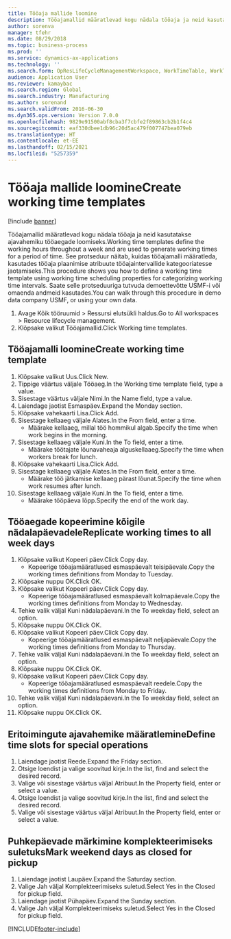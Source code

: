 ```yaml
---
title: Tööaja mallide loomine
description: Tööajamallid määratlevad kogu nädala tööaja ja neid kasutatakse ajavahemiku tööaegade loomiseks.
author: sorenva
manager: tfehr
ms.date: 08/29/2018
ms.topic: business-process
ms.prod: ''
ms.service: dynamics-ax-applications
ms.technology: ''
ms.search.form: OpResLifeCycleManagementWorkspace, WorkTimeTable, WorkTimeCopyDayDialog, WorkPeriodTemplate
audience: Application User
ms.reviewer: kamaybac
ms.search.region: Global
ms.search.industry: Manufacturing
ms.author: sorenand
ms.search.validFrom: 2016-06-30
ms.dyn365.ops.version: Version 7.0.0
ms.openlocfilehash: 9829e91500abf8cba3f7cbfe2f89863cb2b1f4c4
ms.sourcegitcommit: eaf330dbee1db96c20d5ac479f007747bea079eb
ms.translationtype: HT
ms.contentlocale: et-EE
ms.lasthandoff: 02/15/2021
ms.locfileid: "5257359"
---
```

# <a name="create-working-time-templates"></a><span data-ttu-id="f24b2-103">Tööaja mallide loomine</span><span class="sxs-lookup"><span data-stu-id="f24b2-103">Create working time templates</span></span>

[!include [banner](../../includes/banner.md)]

<span data-ttu-id="f24b2-104">Tööajamallid määratlevad kogu nädala tööaja ja neid kasutatakse ajavahemiku tööaegade loomiseks.</span><span class="sxs-lookup"><span data-stu-id="f24b2-104">Working time templates define the working hours throughout a week and are used to generate working times for a period of time.</span></span> <span data-ttu-id="f24b2-105">See protseduur näitab, kuidas tööajamalli määratleda, kasutades tööaja plaanimise atribuute tööajaintervallide kategooriatesse jaotamiseks.</span><span class="sxs-lookup"><span data-stu-id="f24b2-105">This procedure shows you how to define a working time template using working time scheduling properties for categorizing working time intervals.</span></span> <span data-ttu-id="f24b2-106">Saate selle protseduuriga tutvuda demoettevõtte USMF-i või omaenda andmeid kasutades.</span><span class="sxs-lookup"><span data-stu-id="f24b2-106">You can walk through this procedure in demo data company USMF, or using your own data.</span></span>

1. <span data-ttu-id="f24b2-107">Avage Kõik tööruumid > Ressursi elutsükli haldus.</span><span class="sxs-lookup"><span data-stu-id="f24b2-107">Go to All workspaces > Resource lifecycle management.</span></span>
2. <span data-ttu-id="f24b2-108">Klõpsake valikut Tööajamallid.</span><span class="sxs-lookup"><span data-stu-id="f24b2-108">Click Working time templates.</span></span>

## <a name="create-working-time-template"></a><span data-ttu-id="f24b2-109">Tööajamalli loomine</span><span class="sxs-lookup"><span data-stu-id="f24b2-109">Create working time template</span></span>
1. <span data-ttu-id="f24b2-110">Klõpsake valikut Uus.</span><span class="sxs-lookup"><span data-stu-id="f24b2-110">Click New.</span></span>
2. <span data-ttu-id="f24b2-111">Tippige väärtus väljale Tööaeg.</span><span class="sxs-lookup"><span data-stu-id="f24b2-111">In the Working time template field, type a value.</span></span>
3. <span data-ttu-id="f24b2-112">Sisestage väärtus väljale Nimi.</span><span class="sxs-lookup"><span data-stu-id="f24b2-112">In the Name field, type a value.</span></span>
4. <span data-ttu-id="f24b2-113">Laiendage jaotist Esmaspäev.</span><span class="sxs-lookup"><span data-stu-id="f24b2-113">Expand the Monday section.</span></span>
5. <span data-ttu-id="f24b2-114">Klõpsake vahekaarti Lisa.</span><span class="sxs-lookup"><span data-stu-id="f24b2-114">Click Add.</span></span>
6. <span data-ttu-id="f24b2-115">Sisestage kellaaeg väljale Alates.</span><span class="sxs-lookup"><span data-stu-id="f24b2-115">In the From field, enter a time.</span></span>
    * <span data-ttu-id="f24b2-116">Määrake kellaaeg, millal töö hommikul algab.</span><span class="sxs-lookup"><span data-stu-id="f24b2-116">Specify the time when work begins in the morning.</span></span>  
7. <span data-ttu-id="f24b2-117">Sisestage kellaaeg väljale Kuni.</span><span class="sxs-lookup"><span data-stu-id="f24b2-117">In the To field, enter a time.</span></span>
    * <span data-ttu-id="f24b2-118">Määrake töötajate lõunavaheaja alguskellaaeg.</span><span class="sxs-lookup"><span data-stu-id="f24b2-118">Specify the time when workers break for lunch.</span></span>  
8. <span data-ttu-id="f24b2-119">Klõpsake vahekaarti Lisa.</span><span class="sxs-lookup"><span data-stu-id="f24b2-119">Click Add.</span></span>
9. <span data-ttu-id="f24b2-120">Sisestage kellaaeg väljale Alates.</span><span class="sxs-lookup"><span data-stu-id="f24b2-120">In the From field, enter a time.</span></span>
    * <span data-ttu-id="f24b2-121">Määrake töö jätkamise kellaaeg pärast lõunat.</span><span class="sxs-lookup"><span data-stu-id="f24b2-121">Specify the time when work resumes after lunch.</span></span>  
10. <span data-ttu-id="f24b2-122">Sisestage kellaaeg väljale Kuni.</span><span class="sxs-lookup"><span data-stu-id="f24b2-122">In the To field, enter a time.</span></span>
    * <span data-ttu-id="f24b2-123">Määrake tööpäeva lõpp.</span><span class="sxs-lookup"><span data-stu-id="f24b2-123">Specify the end of the work day.</span></span>  

## <a name="replicate-working-times-to-all-week-days"></a><span data-ttu-id="f24b2-124">Tööaegade kopeerimine kõigile nädalapäevadele</span><span class="sxs-lookup"><span data-stu-id="f24b2-124">Replicate working times to all week days</span></span>
1. <span data-ttu-id="f24b2-125">Klõpsake valikut Kopeeri päev.</span><span class="sxs-lookup"><span data-stu-id="f24b2-125">Click Copy day.</span></span>
    * <span data-ttu-id="f24b2-126">Kopeerige tööajamääratlused esmaspäevalt teisipäevale.</span><span class="sxs-lookup"><span data-stu-id="f24b2-126">Copy the working times definitions from Monday to Tuesday.</span></span>  
2. <span data-ttu-id="f24b2-127">Klõpsake nuppu OK.</span><span class="sxs-lookup"><span data-stu-id="f24b2-127">Click OK.</span></span>
3. <span data-ttu-id="f24b2-128">Klõpsake valikut Kopeeri päev.</span><span class="sxs-lookup"><span data-stu-id="f24b2-128">Click Copy day.</span></span>
    * <span data-ttu-id="f24b2-129">Kopeerige tööajamääratlused esmaspäevalt kolmapäevale.</span><span class="sxs-lookup"><span data-stu-id="f24b2-129">Copy the working times definitions from Monday to Wednesday.</span></span>  
4. <span data-ttu-id="f24b2-130">Tehke valik väljal Kuni nädalapäevani.</span><span class="sxs-lookup"><span data-stu-id="f24b2-130">In the To weekday field, select an option.</span></span>
5. <span data-ttu-id="f24b2-131">Klõpsake nuppu OK.</span><span class="sxs-lookup"><span data-stu-id="f24b2-131">Click OK.</span></span>
6. <span data-ttu-id="f24b2-132">Klõpsake valikut Kopeeri päev.</span><span class="sxs-lookup"><span data-stu-id="f24b2-132">Click Copy day.</span></span>
    * <span data-ttu-id="f24b2-133">Kopeerige tööajamääratlused esmaspäevalt neljapäevale.</span><span class="sxs-lookup"><span data-stu-id="f24b2-133">Copy the working times definitions from Monday to Thursday.</span></span>  
7. <span data-ttu-id="f24b2-134">Tehke valik väljal Kuni nädalapäevani.</span><span class="sxs-lookup"><span data-stu-id="f24b2-134">In the To weekday field, select an option.</span></span>
8. <span data-ttu-id="f24b2-135">Klõpsake nuppu OK.</span><span class="sxs-lookup"><span data-stu-id="f24b2-135">Click OK.</span></span>
9. <span data-ttu-id="f24b2-136">Klõpsake valikut Kopeeri päev.</span><span class="sxs-lookup"><span data-stu-id="f24b2-136">Click Copy day.</span></span>
    * <span data-ttu-id="f24b2-137">Kopeerige tööajamääratlused esmaspäevalt reedele.</span><span class="sxs-lookup"><span data-stu-id="f24b2-137">Copy the working times definitions from Monday to Friday.</span></span>  
10. <span data-ttu-id="f24b2-138">Tehke valik väljal Kuni nädalapäevani.</span><span class="sxs-lookup"><span data-stu-id="f24b2-138">In the To weekday field, select an option.</span></span>
11. <span data-ttu-id="f24b2-139">Klõpsake nuppu OK.</span><span class="sxs-lookup"><span data-stu-id="f24b2-139">Click OK.</span></span>

## <a name="define-time-slots-for-special-operations"></a><span data-ttu-id="f24b2-140">Eritoimingute ajavahemike määratlemine</span><span class="sxs-lookup"><span data-stu-id="f24b2-140">Define time slots for special operations</span></span>
1. <span data-ttu-id="f24b2-141">Laiendage jaotist Reede.</span><span class="sxs-lookup"><span data-stu-id="f24b2-141">Expand the Friday section.</span></span>
2. <span data-ttu-id="f24b2-142">Otsige loendist ja valige soovitud kirje.</span><span class="sxs-lookup"><span data-stu-id="f24b2-142">In the list, find and select the desired record.</span></span>
3. <span data-ttu-id="f24b2-143">Valige või sisestage väärtus väljal Atribuut.</span><span class="sxs-lookup"><span data-stu-id="f24b2-143">In the Property field, enter or select a value.</span></span>
4. <span data-ttu-id="f24b2-144">Otsige loendist ja valige soovitud kirje.</span><span class="sxs-lookup"><span data-stu-id="f24b2-144">In the list, find and select the desired record.</span></span>
5. <span data-ttu-id="f24b2-145">Valige või sisestage väärtus väljal Atribuut.</span><span class="sxs-lookup"><span data-stu-id="f24b2-145">In the Property field, enter or select a value.</span></span>

## <a name="mark-weekend-days-as-closed-for-pickup"></a><span data-ttu-id="f24b2-146">Puhkepäevade märkimine komplekteerimiseks suletuks</span><span class="sxs-lookup"><span data-stu-id="f24b2-146">Mark weekend days as closed for pickup</span></span>
1. <span data-ttu-id="f24b2-147">Laiendage jaotist Laupäev.</span><span class="sxs-lookup"><span data-stu-id="f24b2-147">Expand the Saturday section.</span></span>
2. <span data-ttu-id="f24b2-148">Valige Jah väljal Komplekteerimiseks suletud.</span><span class="sxs-lookup"><span data-stu-id="f24b2-148">Select Yes in the Closed for pickup field.</span></span>
3. <span data-ttu-id="f24b2-149">Laiendage jaotist Pühapäev.</span><span class="sxs-lookup"><span data-stu-id="f24b2-149">Expand the Sunday section.</span></span>
4. <span data-ttu-id="f24b2-150">Valige Jah väljal Komplekteerimiseks suletud.</span><span class="sxs-lookup"><span data-stu-id="f24b2-150">Select Yes in the Closed for pickup field.</span></span>



[!INCLUDE[footer-include](../../../includes/footer-banner.md)]